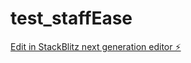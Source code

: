 # test_staffEase

[Edit in StackBlitz next generation editor ⚡️](https://stackblitz.com/~/github.com/lodry15/test_staffEase)